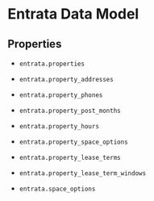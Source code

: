 # Entrata Data Model

## Properties

- `entrata.properties`
- `entrata.property_addresses`
- `entrata.property_phones`
- `entrata.property_post_months`
- `entrata.property_hours`
- `entrata.property_space_options`
- `entrata.property_lease_terms`
- `entrata.property_lease_term_windows`

- `entrata.space_options`
